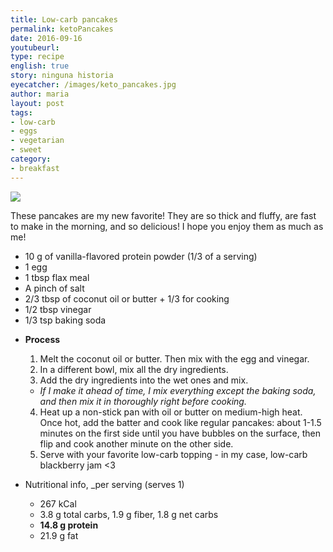 ```yaml
---
title: Low-carb pancakes
permalink: ketoPancakes
date: 2016-09-16
youtubeurl: 
type: recipe
english: true
story: ninguna historia
eyecatcher: /images/keto_pancakes.jpg
author: maria
layout: post
tags:
- low-carb
- eggs
- vegetarian
- sweet
category:
- breakfast
---
```


<img src="https://farm1.staticflickr.com/442/31327314580_6d51d7a9e7_o_d.jpg" />

These pancakes are my new favorite! They are so thick and fluffy, are fast to make in the morning, and so delicious! I hope you enjoy them as much as me! 


<ul>
  <li>10 g of vanilla-flavored protein powder (1/3 of a serving)</li>
  <li>1 egg</li>
  <li>1 tbsp flax meal</li>
  <li>A pinch of salt</li>
  <li>2/3 tbsp of coconut oil or butter + 1/3 for cooking</li>
  <li>1/2 tbsp vinegar</li>
  <li>1/3 tsp baking soda</li>
</ul>

* **Process**
  1. Melt the coconut oil or butter. Then mix with the egg and vinegar. 
  2. In a different bowl, mix all the dry ingredients.
  3. Add the dry ingredients into the wet ones and mix.
    - _If I make it ahead of time, I mix everything except the baking soda, and then mix it in thoroughly right before cooking._
  4. Heat up a non-stick pan with oil or butter on medium-high heat. Once hot, add the batter and cook like regular pancakes: about 1-1.5 minutes on the first side until you have bubbles on the surface, then flip and cook another minute on the other side. 
  5. Serve with your favorite low-carb topping - in my case, low-carb blackberry jam <3


* Nutritional info, _per serving (serves 1)
  * 267 kCal
  * 3.8 g total carbs, 1.9 g fiber, 1.8 g net carbs
  * **14.8 g protein**
  * 21.9 g fat
